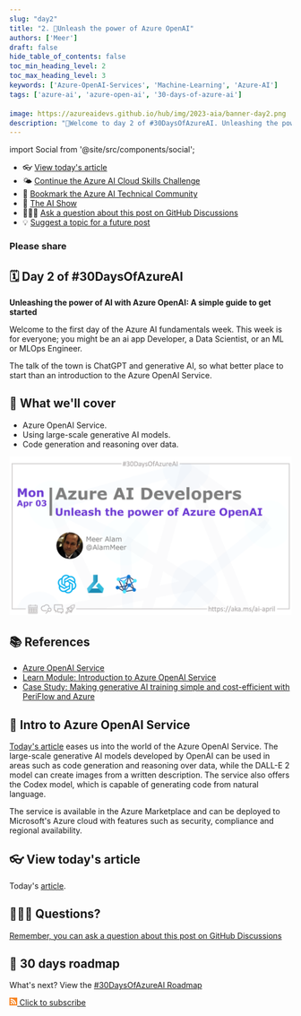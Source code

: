 ```yaml
---
slug: "day2"
title: "2. 🏁Unleash the power of Azure OpenAI"
authors: ['Meer']
draft: false
hide_table_of_contents: false
toc_min_heading_level: 2
toc_max_heading_level: 3
keywords: ['Azure-OpenAI-Services', 'Machine-Learning', 'Azure-AI']
tags: ['azure-ai', 'azure-open-ai', '30-days-of-azure-ai']

image: https://azureaidevs.github.io/hub/img/2023-aia/banner-day2.png
description: "🏁Welcome to day 2 of #30DaysOfAzureAI. Unleashing the power of AI with Azure OpenAI: A simple guide to get started https://azureaidevs.github.io/hub/2023-aia/day2"
---
```


import Social from '@site/src/components/social';

<head>

  <meta name="twitter:url" content="https://azureaidevs.github.io/hub/2023-aia/day2" />
  <meta name="twitter:title" content="Unleash the power of Azure OpenAI" />
  <meta name="twitter:description" content="🏁Welcome to day 2 of #30DaysOfAzureAI. Unleashing the power of AI with Azure OpenAI: A simple guide to get started" />
  <meta name="twitter:image" content="https://azureaidevs.github.io/hub/img/2023-aia/banner-day2.png" />
  <meta name="twitter:card" content="summary_large_image" />

  <meta property="og:url" content="https://azureaidevs.github.io/hub/2023-aia/day2" />
  <meta property="og:title" content="Unleash the power of Azure OpenAI" />
  <meta property="og:description" content="🏁Welcome to day 2 of #30DaysOfAzureAI. Unleashing the power of AI with Azure OpenAI: A simple guide to get started" />
  <meta property="og:image" content="https://azureaidevs.github.io/hub/img/2023-aia/banner-day2.png" />
  <meta property="og:type" content="article" />
  <meta property="og:site_name" content="Azure AI Developer" />

  <link rel="canonical" href="https://techcommunity.microsoft.com/t5/fasttrack-for-azure/unleashing-the-power-of-ai-with-azure-openai-a-simple-guide-to/ba-p/3725706?WT.mc_id=aiml-89446-dglover"  />

</head>

- 👓 [View today's article](https://techcommunity.microsoft.com/t5/fasttrack-for-azure/unleashing-the-power-of-ai-with-azure-openai-a-simple-guide-to/ba-p/3725706?WT.mc_id=aiml-89446-dglover)
- 🌤️ [Continue the Azure AI Cloud Skills Challenge](https://aka.ms/30-days-of-azure-ai-challenge)
- 🏫 [Bookmark the Azure AI Technical Community](https://techcommunity.microsoft.com/t5/artificial-intelligence-and/ct-p/AI)
- 🍿 [The AI Show](https://aka.ms/ai-april-ai-show)
- 🙋🏾‍♂️ [Ask a question about this post on GitHub Discussions](https://github.com/AzureAiDevs/hub/discussions/categories/azure-ai-developers)
- 💡 [Suggest a topic for a future post](https://github.com/AzureAiDevs/hub/discussions/categories/call-for-content)

### Please share

<Social
    page_url="https://azureaidevs.github.io/hub/2023-aia/day2"
    image_url="https://azureaidevs.github.io/hub/img/2023-aia/banner-day2.png"
    title="Unleash the power of Azure OpenAI"
    description= "🏁Day 2 of #30DaysOfAzureAI. Unleashing the power of AI with Azure OpenAI! Data Scientists, ML, MLOps Engineers, or App Developers, this for you. We'll cover large-scale generative AI models, code generation, and DALL-E 2"
    hashtags="AI,AzureOpenAI"
    hashtag="#30DaysOfAzureAi"
/>

## 🗓️ Day 2 of #30DaysOfAzureAI

<!-- README
The following description is also used for the tweet. So it should be action oriented and grab attention 
If you update the description, please update the description: in the frontmatter as well.
-->

**Unleashing the power of AI with Azure OpenAI: A simple guide to get started**

<!-- README
The following is the intro to the post. It should be a short teaser for the post.
-->

Welcome to the first day of the Azure AI fundamentals week. This week is for everyone; you might be an ai app Developer, a Data Scientist, or an ML or MLOps Engineer. 

The talk of the town is ChatGPT and generative AI, so what better place to start than an introduction to the Azure OpenAI Service.

## 🎯 What we'll cover

<!-- README
The following list is the main points of the post. There should be 3-4 main points.
 -->


- Azure OpenAI Service.
- Using large-scale generative AI models.
- Code generation and reasoning over data.

<!-- 
- Main point 1
- Main point 2
- Main point 3 
- Main point 4
-->

[![Image banner for day 2](./../../static/img/2023-aia/banner-day2.png)](https://techcommunity.microsoft.com/t5/fasttrack-for-azure/unleashing-the-power-of-ai-with-azure-openai-a-simple-guide-to/ba-p/3725706?WT.mc_id=aiml-89446-dglover)


<!-- README
Add or update a list relevant references here. These could be links to other blog posts, Microsoft Learn Module, videos, or other resources.
-->



## 📚 References

- [Azure OpenAI Service](https://azure.microsoft.com/products/cognitive-services/openai-service?WT.mc_id=aiml-89446-dglover)
- [Learn Module: Introduction to Azure OpenAI Service](https://learn.microsoft.com/training/modules/explore-azure-openai?WT.mc_id=aiml-89446-dglover)
- [Case Study: Making generative AI training simple and cost-efficient with PeriFlow and Azure](https://startups.microsoft.com/blog/making-generative-ai-training-simple?WT.mc_id=aiml-89446-dglover)


<!-- README
The following is the body of the post. It should be an overview of the post that you are referencing.
See the Learn More section, if you supplied a canonical link, then will be displayed here.
-->


## 🚌 Intro to Azure OpenAI Service

[Today's article](https://techcommunity.microsoft.com/t5/fasttrack-for-azure/unleashing-the-power-of-ai-with-azure-openai-a-simple-guide-to/ba-p/3725706?WT.mc_id=aiml-89446-dglover) eases us into the world of the Azure OpenAI Service. The large-scale generative AI models developed by OpenAI can be used in areas such as code generation and reasoning over data, while the DALL-E 2 model can create images from a written description. The service also offers the Codex model, which is capable of generating code from natural language. 

The service is available in the Azure Marketplace and can be deployed to Microsoft's Azure cloud with features such as security, compliance and regional availability. 

## 👓 View today's article

Today's [article](https://techcommunity.microsoft.com/t5/fasttrack-for-azure/unleashing-the-power-of-ai-with-azure-openai-a-simple-guide-to/ba-p/3725706?WT.mc_id=aiml-89446-dglover).


## 🙋🏾‍♂️ Questions?

[Remember, you can ask a question about this post on GitHub Discussions](https://github.com/AzureAiDevs/hub/discussions/categories/azure-ai-developers)

## 📍 30 days roadmap

What's next? View the [#30DaysOfAzureAI Roadmap](/hub/roadmap/30days)

[![The image is the RSS feed available icon](./../../static/img/2023-aia/rss.png) Click to subscribe](https://azureaidevs.github.io/hub/2023-aia/rss.xml)